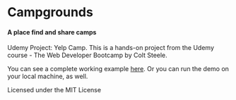 # Campgrounds
#### A place find and share camps

Udemy Project: Yelp Camp.
This is a hands-on project from the Udemy course - The Web Developer Bootcamp by Colt Steele.

You can see a complete working example [here](https://obscure-sands-70438.herokuapp.com/home). Or you can run the demo on your local machine, as well.

Licensed under the MIT License
